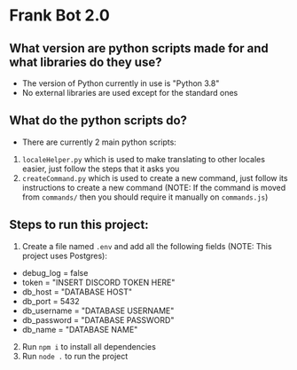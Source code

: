 # Frank Bot 2.0

## What version are python scripts made for and what libraries do they use?

 - The version of Python currently in use is "Python 3.8"
 - No external libraries are used except for the standard ones

## What do the python scripts do?

 - There are currently 2 main python scripts:
  1. `localeHelper.py` which is used to make translating to other locales easier, just follow the steps that it asks you
  2. `createCommand.py` which is used to create a new command, just follow its instructions to create a new command (NOTE: If the command is moved from `commands/` then you should require it manually on `commands.js`)

## Steps to run this project:

1. Create a file named `.env` and add all the following fields (NOTE: This project uses Postgres):
  - debug_log = false
  - token = "INSERT DISCORD TOKEN HERE"
  - db_host     = "DATABASE HOST"
  - db_port     = 5432
  - db_username = "DATABASE USERNAME"
  - db_password = "DATABASE PASSWORD"
  - db_name     = "DATABASE NAME"
2. Run `npm i` to install all dependencies
3. Run `node .` to run the project
